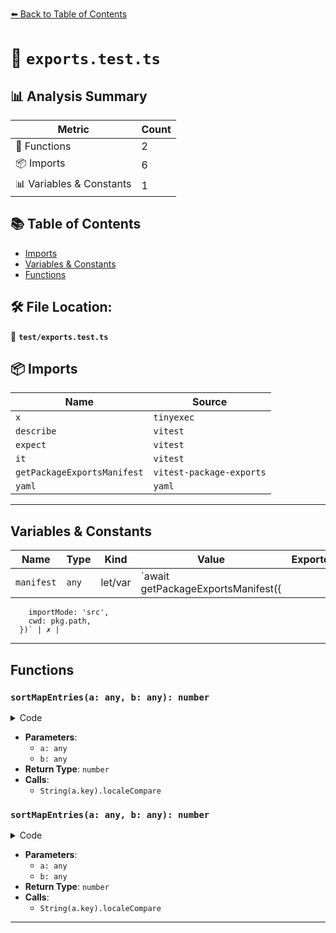 [⬅️ Back to Table of Contents](../index.md)

# 📄 `exports.test.ts`

## 📊 Analysis Summary

| Metric | Count |
|--------|-------|
| 🔧 Functions | 2 |
| 📦 Imports | 6 |
| 📊 Variables & Constants | 1 |

## 📚 Table of Contents

- [Imports](#imports)
- [Variables & Constants](#variables-constants)
- [Functions](#functions)

## 🛠️ File Location:
📂 **`test/exports.test.ts`**

## 📦 Imports

| Name | Source |
|------|--------|
| `x` | `tinyexec` |
| `describe` | `vitest` |
| `expect` | `vitest` |
| `it` | `vitest` |
| `getPackageExportsManifest` | `vitest-package-exports` |
| `yaml` | `yaml` |


---

## Variables & Constants

| Name | Type | Kind | Value | Exported |
|------|------|------|-------|----------|
| `manifest` | `any` | let/var | `await getPackageExportsManifest({
        importMode: 'src',
        cwd: pkg.path,
      })` | ✗ |


---

## Functions

### `sortMapEntries(a: any, b: any): number`

<details><summary>Code</summary>

```ts
(a, b) => String(a.key).localeCompare(String(b.key))
```
</details>

- **Parameters**:
  - `a: any`
  - `b: any`
- **Return Type**: `number`
- **Calls**:
  - `String(a.key).localeCompare`
### `sortMapEntries(a: any, b: any): number`

<details><summary>Code</summary>

```ts
(a, b) => String(a.key).localeCompare(String(b.key))
```
</details>

- **Parameters**:
  - `a: any`
  - `b: any`
- **Return Type**: `number`
- **Calls**:
  - `String(a.key).localeCompare`

---